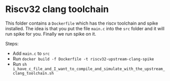 # Riscv32 clang toolchain

This folder contains a `Dockerfile` which has the riscv toolchain and spike installed. The idea is that you put the file `main.c` into the `src` folder and it will run spike for you. Finally we run spike on it.

Steps:

* Add `main.c` to `src`
* Run `docker build -f Dockerfile -t riscv32-upstream-clang-spike`
* Run `sh i_have_c_file_and_I_want_to_compile_and_simulate_with_the_upstream_clang_toolchain.sh`
